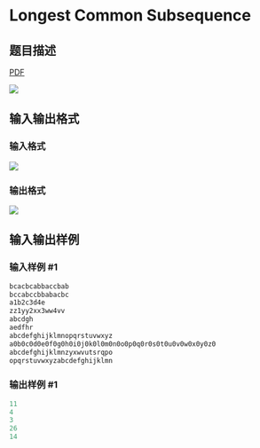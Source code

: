 # Longest Common Subsequence

## 题目描述

[problemUrl]: https://uva.onlinejudge.org/index.php?option=com_onlinejudge&Itemid=8&category=16&page=show_problem&problem=1346

[PDF](https://uva.onlinejudge.org/external/104/p10405.pdf)

![](https://cdn.luogu.com.cn/upload/vjudge_pic/UVA10405/00c8fad1ceb9d9e5a6998bc09c963b8c67ac8e5f.png)

## 输入输出格式

### 输入格式

![](https://cdn.luogu.com.cn/upload/vjudge_pic/UVA10405/1b750d660796198ed61576af25bdb71f6e687c41.png)

### 输出格式

![](https://cdn.luogu.com.cn/upload/vjudge_pic/UVA10405/be8497df78563f17ba22b4a0ae660b819721227b.png)

## 输入输出样例

### 输入样例 #1

```cpp
bcacbcabbaccbab
bccabccbbabacbc
a1b2c3d4e
zz1yy2xx3ww4vv
abcdgh
aedfhr
abcdefghijklmnopqrstuvwxyz
a0b0c0d0e0f0g0h0i0j0k0l0m0n0o0p0q0r0s0t0u0v0w0x0y0z0
abcdefghijklmnzyxwvutsrqpo
opqrstuvwxyzabcdefghijklmn
```


### 输出样例 #1

```cpp
11
4
3
26
14
```



